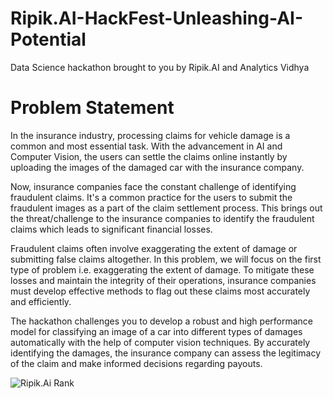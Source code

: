 # Ripik.AI-HackFest-Unleashing-AI-Potential
Data Science hackathon brought to you by Ripik.AI and Analytics Vidhya


# Problem Statement

In the insurance industry, processing claims for vehicle damage is a common and most essential task. With the advancement in AI and Computer Vision, the users can settle the claims online instantly by uploading the images of the damaged car with the insurance company.

Now, insurance companies face the constant challenge of identifying fraudulent claims. It's a common practice for the users to submit the fraudulent images as a part of the claim settlement process. This brings out the threat/challenge to the insurance companies to identify the fraudulent claims which leads to significant financial losses.

Fraudulent claims often involve exaggerating the extent of damage or submitting false claims altogether. In this problem, we will focus on the first type of problem i.e. exaggerating the extent of damage. To mitigate these losses and maintain the integrity of their operations, insurance companies must develop effective methods to flag out these claims most accurately and efficiently. 

The hackathon challenges you to develop a robust and high performance model for classifying an image of a car into different types of damages automatically with the help of computer vision techniques. By accurately identifying the damages, the insurance company can assess the legitimacy of the claim and make informed decisions regarding payouts.


![Ripik.Ai Rank]((https://github.com/miqbal303/Ripik.AI-HackFest-Unleashing-AI-Potential/blob/main/Ripik.Ai%20Rank.png)https://github.com/miqbal303/Ripik.AI-HackFest-Unleashing-AI-Potential/blob/main/Ripik.Ai%20Rank.png)
